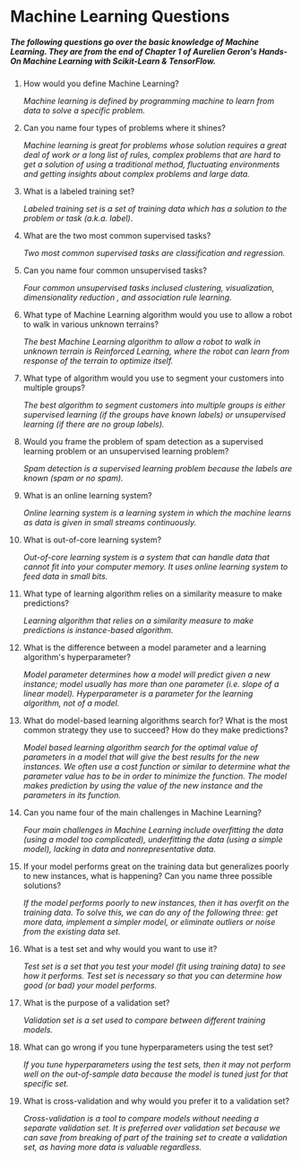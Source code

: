 # Machine Learning Questions



##### The following questions go over the basic knowledge of Machine Learning. They are from the end of Chapter 1 of Aurelien Geron's *Hands-On Machine Learning with Scikit-Learn & TensorFlow*. 



1. How would you define Machine Learning?

   *Machine learning is defined by programming machine to learn from data to solve a specific problem.*

2. Can you name four types of problems where it shines?

   *Machine learning is great for problems whose solution requires a great deal of work or a long list of rules, complex problems that are hard to get a solution of using a traditional method, fluctuating environments and getting insights about complex problems and large data.*

3. What is a labeled training set?

   *Labeled training set is a set of training data which has a solution to the problem or task (a.k.a. label)*.

4. What are the two most common supervised tasks?

   *Two most common supervised tasks are classification and regression.*

5. Can you name four common unsupervised tasks?

   *Four common unsupervised tasks inclused clustering, visualization, dimensionality reduction , and association rule learning.*

6. What type of Machine Learning algorithm would you use to allow a robot to walk in various unknown terrains?

   *The best Machine Learning algorithm to allow a robot to walk in unknown terrain is Reinforced Learning, where the robot can learn from response of the terrain to optimize itself.*

7. What type of algorithm would you use to segment your customers into multiple groups?

   *The best algorithm to segment customers into multiple groups is either supervised learning (if the groups have known labels) or unsupervised learning (if there are no group labels).*

8. Would you frame the problem of spam detection as a supervised learning problem or an unsupervised learning problem?

   *Spam detection is a supervised learning problem because the labels are known (spam or no spam).*

9. What is an online learning system?

   *Online learning system is a learning system in which the machine learns  as data is given in small streams continuously.*

10. What is out-of-core learning system?

    *Out-of-core learning system is a system that can handle data that cannot fit into your computer memory. It uses online learning system to feed data in small bits.*

11. What type of learning algorithm relies on a similarity measure to make predictions?

    *Learning algorithm that relies on a similarity measure to make predictions is instance-based algorithm.*

12. What is the difference between a model parameter and a learning algorithm's hyperparameter? 

    *Model parameter determines how a model will predict given a new instance; model usually has more than one parameter (i.e. slope of a linear model). Hyperparameter is a parameter for the learning algorithm, not of a model.*

13. What do model-based learning algorithms search for? What is the most common strategy they use to succeed? How do they make predictions?

    *Model based learning algorithm search for the optimal value of parameters in a model that will give the best results for the new instances. We often use a cost function or similar to determine what the parameter value has to be in order to minimize the function. The model makes prediction by using the value of the new instance and the parameters in its function.*

14. Can you name four of the main challenges in Machine Learning? 

    *Four main challenges in Machine Learning include overfitting the data (using a model too complicated), underfitting the data (using a simple model), lacking in data and nonrepresentative data.* 

15. If your model performs great on the training data but generalizes poorly to new instances, what is happening? Can you name three possible solutions?

    *If the model performs poorly to new instances, then it has overfit on the training data. To solve this, we can do any of the following three: get more data, implement a simpler model, or eliminate outliers or noise from the existing data set.*

16. What is a test set and why would you want to use it?

    *Test set is a set that you test your model (fit using training data) to see how it performs. Test set is necessary so that you can determine how good (or bad) your model performs.*

17. What is the purpose of a validation set?

    *Validation set is a set used to compare between different training models.*

18. What can go wrong if you tune hyperparameters using the test set?

    *If you tune hyperparameters using the test sets, then it may not perform well on the out-of-sample data because the model is tuned just for that specific set.* 

19. What is cross-validation and why would you prefer it to a validation set?

    *Cross-validation is a tool to compare models without needing a separate validation set. It is preferred over validation set because we can save from breaking of part of the training set to create a validation set, as having more data is valuable regardless.*
